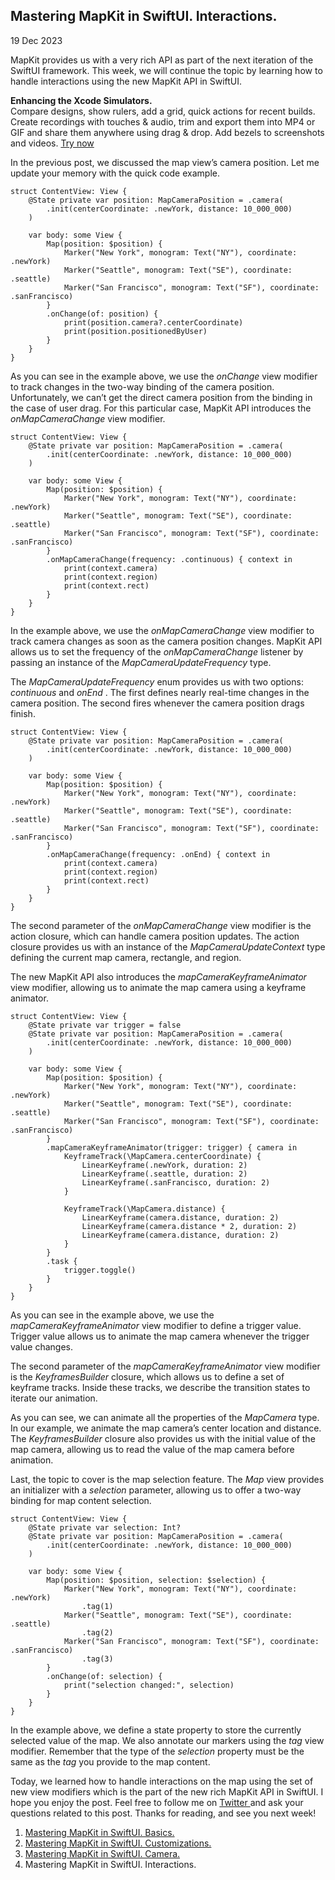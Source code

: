 ##  Mastering MapKit in SwiftUI. Interactions.

19 Dec 2023

MapKit provides us with a very rich API as part of the next iteration of the
SwiftUI framework. This week, we will continue the topic by learning how to
handle interactions using the new MapKit API in SwiftUI.

**Enhancing the Xcode Simulators.**  
Compare designs, show rulers, add a grid, quick actions for recent builds.
Create recordings with touches & audio, trim and export them into MP4 or GIF
and share them anywhere using drag & drop. Add bezels to screenshots and
videos. [ Try now ](https://gumroad.com/a/931293139/ftvbh)

In the previous post, we discussed the map view’s camera position. Let me
update your memory with the quick code example.

    
    
    struct ContentView: View {
        @State private var position: MapCameraPosition = .camera(
            .init(centerCoordinate: .newYork, distance: 10_000_000)
        )
        
        var body: some View {
            Map(position: $position) {
                Marker("New York", monogram: Text("NY"), coordinate: .newYork)
                Marker("Seattle", monogram: Text("SE"), coordinate: .seattle)
                Marker("San Francisco", monogram: Text("SF"), coordinate: .sanFrancisco)
            }
            .onChange(of: position) {
                print(position.camera?.centerCoordinate)
                print(position.positionedByUser)
            }
        }
    }
    

As you can see in the example above, we use the _onChange_ view modifier to
track changes in the two-way binding of the camera position. Unfortunately, we
can’t get the direct camera position from the binding in the case of user
drag. For this particular case, MapKit API introduces the _onMapCameraChange_
view modifier.

    
    
    struct ContentView: View {
        @State private var position: MapCameraPosition = .camera(
            .init(centerCoordinate: .newYork, distance: 10_000_000)
        )
        
        var body: some View {
            Map(position: $position) {
                Marker("New York", monogram: Text("NY"), coordinate: .newYork)
                Marker("Seattle", monogram: Text("SE"), coordinate: .seattle)
                Marker("San Francisco", monogram: Text("SF"), coordinate: .sanFrancisco)
            }
            .onMapCameraChange(frequency: .continuous) { context in
                print(context.camera)
                print(context.region)
                print(context.rect)
            }
        }
    }
    

In the example above, we use the _onMapCameraChange_ view modifier to track
camera changes as soon as the camera position changes. MapKit API allows us to
set the frequency of the _onMapCameraChange_ listener by passing an instance
of the _MapCameraUpdateFrequency_ type.

The _MapCameraUpdateFrequency_ enum provides us with two options: _continuous_
and _onEnd_ . The first defines nearly real-time changes in the camera
position. The second fires whenever the camera position drags finish.

    
    
    struct ContentView: View {
        @State private var position: MapCameraPosition = .camera(
            .init(centerCoordinate: .newYork, distance: 10_000_000)
        )
        
        var body: some View {
            Map(position: $position) {
                Marker("New York", monogram: Text("NY"), coordinate: .newYork)
                Marker("Seattle", monogram: Text("SE"), coordinate: .seattle)
                Marker("San Francisco", monogram: Text("SF"), coordinate: .sanFrancisco)
            }
            .onMapCameraChange(frequency: .onEnd) { context in
                print(context.camera)
                print(context.region)
                print(context.rect)
            }
        }
    }
    

The second parameter of the _onMapCameraChange_ view modifier is the action
closure, which can handle camera position updates. The action closure provides
us with an instance of the _MapCameraUpdateContext_ type defining the current
map camera, rectangle, and region.

The new MapKit API also introduces the _mapCameraKeyframeAnimator_ view
modifier, allowing us to animate the map camera using a keyframe animator.

    
    
    struct ContentView: View {
        @State private var trigger = false
        @State private var position: MapCameraPosition = .camera(
            .init(centerCoordinate: .newYork, distance: 10_000_000)
        )
        
        var body: some View {
            Map(position: $position) {
                Marker("New York", monogram: Text("NY"), coordinate: .newYork)
                Marker("Seattle", monogram: Text("SE"), coordinate: .seattle)
                Marker("San Francisco", monogram: Text("SF"), coordinate: .sanFrancisco)
            }
            .mapCameraKeyframeAnimator(trigger: trigger) { camera in
                KeyframeTrack(\MapCamera.centerCoordinate) {
                    LinearKeyframe(.newYork, duration: 2)
                    LinearKeyframe(.seattle, duration: 2)
                    LinearKeyframe(.sanFrancisco, duration: 2)
                }
                
                KeyframeTrack(\MapCamera.distance) {
                    LinearKeyframe(camera.distance, duration: 2)
                    LinearKeyframe(camera.distance * 2, duration: 2)
                    LinearKeyframe(camera.distance, duration: 2)
                }
            }
            .task {
                trigger.toggle()
            }
        }
    }
    

As you can see in the example above, we use the _mapCameraKeyframeAnimator_
view modifier to define a trigger value. Trigger value allows us to animate
the map camera whenever the trigger value changes.

The second parameter of the _mapCameraKeyframeAnimator_ view modifier is the
_KeyframesBuilder_ closure, which allows us to define a set of keyframe
tracks. Inside these tracks, we describe the transition states to iterate our
animation.

As you can see, we can animate all the properties of the _MapCamera_ type. In
our example, we animate the map camera’s center location and distance. The
_KeyframesBuilder_ closure also provides us with the initial value of the map
camera, allowing us to read the value of the map camera before animation.

Last, the topic to cover is the map selection feature. The _Map_ view provides
an initializer with a _selection_ parameter, allowing us to offer a two-way
binding for map content selection.

    
    
    struct ContentView: View {
        @State private var selection: Int?
        @State private var position: MapCameraPosition = .camera(
            .init(centerCoordinate: .newYork, distance: 10_000_000)
        )
        
        var body: some View {
            Map(position: $position, selection: $selection) {
                Marker("New York", monogram: Text("NY"), coordinate: .newYork)
                    .tag(1)
                Marker("Seattle", monogram: Text("SE"), coordinate: .seattle)
                    .tag(2)
                Marker("San Francisco", monogram: Text("SF"), coordinate: .sanFrancisco)
                    .tag(3)
            }
            .onChange(of: selection) {
                print("selection changed:", selection)
            }
        }
    }
    

In the example above, we define a state property to store the currently
selected value of the map. We also annotate our markers using the _tag_ view
modifier. Remember that the type of the _selection_ property must be the same
as the _tag_ you provide to the map content.

Today, we learned how to handle interactions on the map using the set of new
view modifiers which is the part of the new rich MapKit API in SwiftUI. I hope
you enjoy the post. Feel free to follow me on [ Twitter
](https://twitter.com/mecid) and ask your questions related to this post.
Thanks for reading, and see you next week!

  1. [ Mastering MapKit in SwiftUI. Basics. ](/2023/11/28/mastering-mapkit-in-swiftui-basics/)
  2. [ Mastering MapKit in SwiftUI. Customizations. ](/2023/12/05/mastering-mapkit-in-swiftui-customizations/)
  3. [ Mastering MapKit in SwiftUI. Camera. ](/2023/12/12/mastering-mapkit-in-swiftui-camera/)
  4. Mastering MapKit in SwiftUI. Interactions. 

